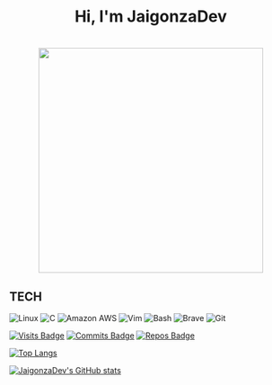 # <h1 align="center"> Hi, I'm JaigonzaDev </h1> 

<h1 align="center"> <img src="https://media.giphy.com/media/3oz8xRQiRlaS1XwnPW/giphy.gif?cid=ecf05e47pzwq7ejfj368p82qe3o30rqkrtka0hw4zaprosn5&ep=v1_gifs_search&rid=giphy.gif&ct=g" width="400"/> </h1>

## TECH 
![Linux](https://img.shields.io/badge/Linux-FCC624?style=for-the-badge&logo=linux&logoColor=black)
![C](https://img.shields.io/badge/C-00599C?style=for-the-badge&logo=c&logoColor=white)
![Amazon AWS](https://img.shields.io/badge/Amazon_AWS-FF9900?style=for-the-badge&logo=amazonaws&logoColor=white)
![Vim](https://img.shields.io/badge/VIM-%2311AB00.svg?&style=for-the-badge&logo=vim&logoColor=white)
![Bash](https://img.shields.io/badge/GNU%20Bash-4EAA25?style=for-the-badge&logo=GNU%20Bash&logoColor=white)
![Brave](https://img.shields.io/badge/Brave-FF1B2D?style=for-the-badge&logo=Brave&logoColor=white)
![Git](https://img.shields.io/badge/GIT-E44C30?style=for-the-badge&logo=git&logoColor=white)

[![Visits Badge](https://badges.pufler.dev/visits/JaigonzaDev/JaigonzaDev)](https:braydoncoyer.dev)
[![Commits Badge](https://badges.pufler.dev/commits/monthly/JaigonzaDev)](https:braydoncoyer.dev)
[![Repos Badge](https://badges.pufler.dev/repos/JaigonzaDev)](https:braydoncoyer.dev)

[![Top Langs](https://github-readme-stats.vercel.app/api/top-langs/?username=JaigonzaDev&theme=github_dark)](https://github.com/anuraghazra/github-readme-stats)

[![JaigonzaDev's GitHub stats](https://github-readme-stats.vercel.app/api?username=JaigonzaDev&show_icons=true&theme=github_dark)](https://github.com/anuraghazra/github-readme-stats)
